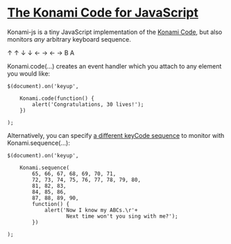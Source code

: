[The Konami Code for JavaScript](http://mckamey.github.com/konami-js/)
==============================

Konami-js is a tiny JavaScript implementation of the [Konami Code](http://en.wikipedia.org/wiki/Konami_Code), but also monitors *any* arbitrary keyboard sequence.

&#8593; &#8593; &#8595; &#8595; &#8592; &#8594; &#8592; &#8594; B A

Konami.code(&hellip;) creates an event handler which you attach to any element you would like:

	$(document).on('keyup',
	
		Konami.code(function() {
			alert('Congratulations, 30 lives!');
		})
	
	);

Alternatively, you can specify [a different keyCode sequence](http://en.wikipedia.org/wiki/Alphabet_song) to monitor with Konami.sequence(&hellip;):

	$(document).on('keyup',
	
		Konami.sequence(
			65, 66, 67, 68, 69, 70, 71,
			72, 73, 74, 75, 76, 77, 78, 79, 80,
			81, 82, 83,
			84, 85, 86,
			87, 88, 89, 90,
			function() {
				alert('Now I know my ABCs.\r'+
					   Next time won't you sing with me?');
			})
	
	);